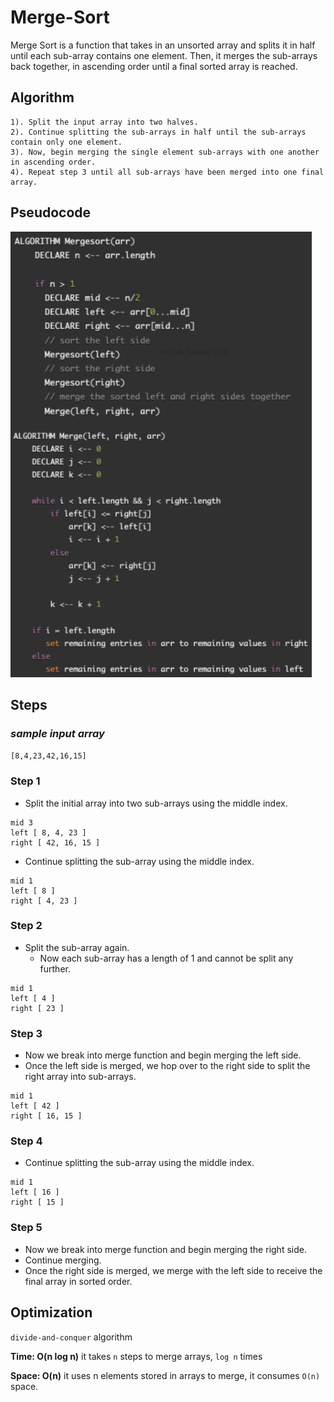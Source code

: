 # Merge-Sort

Merge Sort is a function that takes in an unsorted array and splits it in half until each sub-array contains one element. Then, it merges the sub-arrays back together, in ascending order until a final sorted array is reached.

## Algorithm

    1). Split the input array into two halves.
    2). Continue splitting the sub-arrays in half until the sub-arrays contain only one element.
    3). Now, begin merging the single element sub-arrays with one another in ascending order.
    4). Repeat step 3 until all sub-arrays have been merged into one final array.

## Pseudocode

![pseudocode](img/merge-sort.png)

## Steps

### _sample input array_

`[8,4,23,42,16,15]`

### Step 1

- Split the initial array into two sub-arrays using the middle index.

```
mid 3
left [ 8, 4, 23 ]
right [ 42, 16, 15 ]
```

- Continue splitting the sub-array using the middle index.

```
mid 1
left [ 8 ]
right [ 4, 23 ]
```

### Step 2

- Split the sub-array again.
  - Now each sub-array has a length of 1 and cannot be split any further.

```
mid 1
left [ 4 ]
right [ 23 ]
```

### Step 3

- Now we break into merge function and begin merging the left side.
- Once the left side is merged, we hop over to the right side to split the right array into sub-arrays.

```
mid 1
left [ 42 ]
right [ 16, 15 ]
```

### Step 4

- Continue splitting the sub-array using the middle index.

```
mid 1
left [ 16 ]
right [ 15 ]
```

### Step 5

- Now we break into merge function and begin merging the right side.
- Continue merging.
- Once the right side is merged, we merge with the left side to receive the final array in sorted order.

## Optimization

`divide-and-conquer` algorithm

**Time: O(n log n)** it takes `n` steps to merge arrays, `log n` times

**Space: O(n)** it uses n elements stored in arrays to merge, it consumes `O(n)` space.
